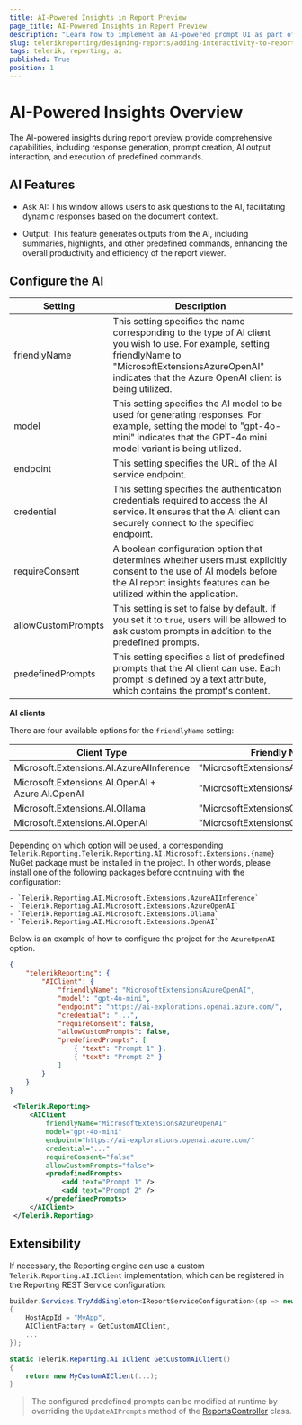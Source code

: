 ```yaml
---
title: AI-Powered Insights in Report Preview
page_title: AI-Powered Insights in Report Preview
description: "Learn how to implement an AI-powered prompt UI as part of any web-based report viewer."
slug: telerikreporting/designing-reports/adding-interactivity-to-reports/ai-powered-insights
tags: telerik, reporting, ai
published: True
position: 1
---
```


# AI-Powered Insights Overview

The AI-powered insights during report preview provide comprehensive capabilities, including response generation, prompt creation, AI output interaction, and execution of predefined commands.

## AI Features

* Ask AI: This window allows users to ask questions to the AI, facilitating dynamic responses based on the document context.

* Output: This feature generates outputs from the AI, including summaries, highlights, and other predefined commands, enhancing the overall productivity and efficiency of the report viewer.

## Configure the AI

| Setting | Description |
| ------ | ------ |
|friendlyName|This setting specifies the name corresponding to the type of AI client you wish to use. For example, setting friendlyName to "MicrosoftExtensionsAzureOpenAI" indicates that the Azure OpenAI client is being utilized.|
|model|This setting specifies the AI model to be used for generating responses. For example, setting the model to "gpt-4o-mini" indicates that the GPT-4o mini model variant is being utilized.|
|endpoint|This setting specifies the URL of the AI service endpoint.|
|credential|This setting specifies the authentication credentials required to access the AI service. It ensures that the AI client can securely connect to the specified endpoint.|
|requireConsent|A boolean configuration option that determines whether users must explicitly consent to the use of AI models before the AI report insights features can be utilized within the application.|
|allowCustomPrompts|This setting is set to false by default. If you set it to `true`, users will be allowed to ask custom prompts in addition to the predefined prompts.|
|predefinedPrompts|This setting specifies a list of predefined prompts that the AI client can use. Each prompt is defined by a text attribute, which contains the prompt's content.|

__AI clients__

There are four available options for the `friendlyName` setting:

| Client Type | Friendly Name |
| ------ | ------ |
|Microsoft.Extensions.AI.AzureAIInference|"MicrosoftExtensionsAzureAIInference"|
|Microsoft.Extensions.AI.OpenAI + Azure.AI.OpenAI|"MicrosoftExtensionsAzureOpenAI"|
|Microsoft.Extensions.AI.Ollama|"MicrosoftExtensionsOllama"|
|Microsoft.Extensions.AI.OpenAI|"MicrosoftExtensionsOpenAI"|

Depending on which option will be used, a corresponding `Telerik.Reporting.Telerik.Reporting.AI.Microsoft.Extensions.{name}` NuGet package must be installed in the project. In other words, please install one of the following packages before continuing with the configuration:

	- `Telerik.Reporting.AI.Microsoft.Extensions.AzureAIInference`
	- `Telerik.Reporting.AI.Microsoft.Extensions.AzureOpenAI`
	- `Telerik.Reporting.AI.Microsoft.Extensions.Ollama`
	- `Telerik.Reporting.AI.Microsoft.Extensions.OpenAI`

Below is an example of how to configure the project for the `AzureOpenAI` option.

````JSON
{
	"telerikReporting": {
		"AIClient": {
			"friendlyName": "MicrosoftExtensionsAzureOpenAI",
			"model": "gpt-4o-mini",
			"endpoint": "https://ai-explorations.openai.azure.com/",
			"credential": "...",
			"requireConsent": false,
			"allowCustomPrompts": false,
			"predefinedPrompts": [
				{ "text": "Prompt 1" },
				{ "text": "Prompt 2" }
			]
		}
	}
}
````
````XML
 <Telerik.Reporting>
     <AIClient
         friendlyName="MicrosoftExtensionsAzureOpenAI"
         model="gpt-4o-mini"
         endpoint="https://ai-explorations.openai.azure.com/"
         credential="..."
         requireConsent="false"
         allowCustomPrompts="false">
         <predefinedPrompts>
             <add text="Prompt 1" />
             <add text="Prompt 2" />
         </predefinedPrompts>
     </AIClient>
 </Telerik.Reporting>
````

## Extensibility

If necessary, the Reporting engine can use a custom `Telerik.Reporting.AI.IClient` implementation, which can be registered in the Reporting REST Service configuration:

````C#
builder.Services.TryAddSingleton<IReportServiceConfiguration>(sp => new ReportServiceConfiguration
{
    HostAppId = "MyApp",
    AIClientFactory = GetCustomAIClient,
    ...
});

static Telerik.Reporting.AI.IClient GetCustomAIClient()
{
    return new MyCustomAIClient(...);
}
````

 > The configured predefined prompts can be modified at runtime by overriding the `UpdateAIPrompts` method of the [ReportsController](/api/telerik.reporting.services.webapi.reportscontrollerbase) class.
